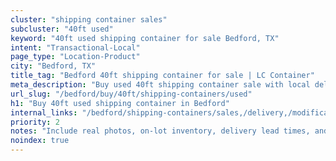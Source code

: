 ```yaml
---
cluster: "shipping container sales"
subcluster: "40ft used"
keyword: "40ft used shipping container for sale Bedford, TX"
intent: "Transactional-Local"
page_type: "Location-Product"
city: "Bedford, TX"
title_tag: "Bedford 40ft shipping container for sale | LC Container"
meta_description: "Buy used 40ft shipping container sale with local delivery in Bedford, TX. LC Container — local Since 2003. Request a fast quote today."
url_slug: "/bedford/buy/40ft/shipping-containers/used"
h1: "Buy 40ft used shipping container in Bedford"
internal_links: "/bedford/shipping-containers/sales,/delivery,/modifications"
priority: 2
notes: "Include real photos, on-lot inventory, delivery lead times, and financing info."
noindex: true
---
```


<!-- TODO: Add unique city/inventory copy, images, and internal links here. -->
